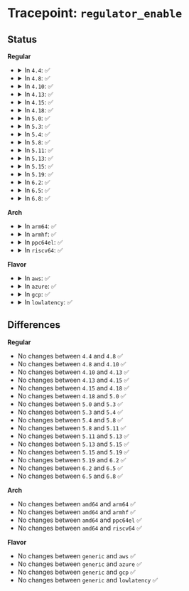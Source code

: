 # Tracepoint: <code>regulator_enable</code>

## Status
<b>Regular</b>
<ul>
<li>
<details>
<summary>In <code>4.4</code>: ✅</summary>

Event:

```c
struct trace_event_raw_regulator_basic {
    struct trace_entry ent;
    u32 __data_loc_name;
    char __data[0];
};
```
Function:

```c
void trace_event_raw_event_regulator_basic(void *__data, const char *name);
```
</details>
</li>
<li>
<details>
<summary>In <code>4.8</code>: ✅</summary>

Event:

```c
struct trace_event_raw_regulator_basic {
    struct trace_entry ent;
    u32 __data_loc_name;
    char __data[0];
};
```
Function:

```c
void trace_event_raw_event_regulator_basic(void *__data, const char *name);
```
</details>
</li>
<li>
<details>
<summary>In <code>4.10</code>: ✅</summary>

Event:

```c
struct trace_event_raw_regulator_basic {
    struct trace_entry ent;
    u32 __data_loc_name;
    char __data[0];
};
```
Function:

```c
void trace_event_raw_event_regulator_basic(void *__data, const char *name);
```
</details>
</li>
<li>
<details>
<summary>In <code>4.13</code>: ✅</summary>

Event:

```c
struct trace_event_raw_regulator_basic {
    struct trace_entry ent;
    u32 __data_loc_name;
    char __data[0];
};
```
Function:

```c
void trace_event_raw_event_regulator_basic(void *__data, const char *name);
```
</details>
</li>
<li>
<details>
<summary>In <code>4.15</code>: ✅</summary>

Event:

```c
struct trace_event_raw_regulator_basic {
    struct trace_entry ent;
    u32 __data_loc_name;
    char __data[0];
};
```
Function:

```c
void trace_event_raw_event_regulator_basic(void *__data, const char *name);
```
</details>
</li>
<li>
<details>
<summary>In <code>4.18</code>: ✅</summary>

Event:

```c
struct trace_event_raw_regulator_basic {
    struct trace_entry ent;
    u32 __data_loc_name;
    char __data[0];
};
```
Function:

```c
void trace_event_raw_event_regulator_basic(void *__data, const char *name);
```
</details>
</li>
<li>
<details>
<summary>In <code>5.0</code>: ✅</summary>

Event:

```c
struct trace_event_raw_regulator_basic {
    struct trace_entry ent;
    u32 __data_loc_name;
    char __data[0];
};
```
Function:

```c
void trace_event_raw_event_regulator_basic(void *__data, const char *name);
```
</details>
</li>
<li>
<details>
<summary>In <code>5.3</code>: ✅</summary>

Event:

```c
struct trace_event_raw_regulator_basic {
    struct trace_entry ent;
    u32 __data_loc_name;
    char __data[0];
};
```
Function:

```c
void trace_event_raw_event_regulator_basic(void *__data, const char *name);
```
</details>
</li>
<li>
<details>
<summary>In <code>5.4</code>: ✅</summary>

Event:

```c
struct trace_event_raw_regulator_basic {
    struct trace_entry ent;
    u32 __data_loc_name;
    char __data[0];
};
```
Function:

```c
void trace_event_raw_event_regulator_basic(void *__data, const char *name);
```
</details>
</li>
<li>
<details>
<summary>In <code>5.8</code>: ✅</summary>

Event:

```c
struct trace_event_raw_regulator_basic {
    struct trace_entry ent;
    u32 __data_loc_name;
    char __data[0];
};
```
Function:

```c
void trace_event_raw_event_regulator_basic(void *__data, const char *name);
```
</details>
</li>
<li>
<details>
<summary>In <code>5.11</code>: ✅</summary>

Event:

```c
struct trace_event_raw_regulator_basic {
    struct trace_entry ent;
    u32 __data_loc_name;
    char __data[0];
};
```
Function:

```c
void trace_event_raw_event_regulator_basic(void *__data, const char *name);
```
</details>
</li>
<li>
<details>
<summary>In <code>5.13</code>: ✅</summary>

Event:

```c
struct trace_event_raw_regulator_basic {
    struct trace_entry ent;
    u32 __data_loc_name;
    char __data[0];
};
```
Function:

```c
void trace_event_raw_event_regulator_basic(void *__data, const char *name);
```
</details>
</li>
<li>
<details>
<summary>In <code>5.15</code>: ✅</summary>

Event:

```c
struct trace_event_raw_regulator_basic {
    struct trace_entry ent;
    u32 __data_loc_name;
    char __data[0];
};
```
Function:

```c
void trace_event_raw_event_regulator_basic(void *__data, const char *name);
```
</details>
</li>
<li>
<details>
<summary>In <code>5.19</code>: ✅</summary>

Event:

```c
struct trace_event_raw_regulator_basic {
    struct trace_entry ent;
    u32 __data_loc_name;
    char __data[0];
};
```
Function:

```c
void trace_event_raw_event_regulator_basic(void *__data, const char *name);
```
</details>
</li>
<li>
<details>
<summary>In <code>6.2</code>: ✅</summary>

Event:

```c
struct trace_event_raw_regulator_basic {
    struct trace_entry ent;
    u32 __data_loc_name;
    char __data[0];
};
```
Function:

```c
void trace_event_raw_event_regulator_basic(void *__data, const char *name);
```
</details>
</li>
<li>
<details>
<summary>In <code>6.5</code>: ✅</summary>

Event:

```c
struct trace_event_raw_regulator_basic {
    struct trace_entry ent;
    u32 __data_loc_name;
    char __data[0];
};
```
Function:

```c
void trace_event_raw_event_regulator_basic(void *__data, const char *name);
```
</details>
</li>
<li>
<details>
<summary>In <code>6.8</code>: ✅</summary>

Event:

```c
struct trace_event_raw_regulator_basic {
    struct trace_entry ent;
    u32 __data_loc_name;
    char __data[0];
};
```
Function:

```c
void trace_event_raw_event_regulator_basic(void *__data, const char *name);
```
</details>
</li>
</ul>
<b>Arch</b>
<ul>
<li>
<details>
<summary>In <code>arm64</code>: ✅</summary>

Event:

```c
struct trace_event_raw_regulator_basic {
    struct trace_entry ent;
    u32 __data_loc_name;
    char __data[0];
};
```
Function:

```c
void trace_event_raw_event_regulator_basic(void *__data, const char *name);
```
</details>
</li>
<li>
<details>
<summary>In <code>armhf</code>: ✅</summary>

Event:

```c
struct trace_event_raw_regulator_basic {
    struct trace_entry ent;
    u32 __data_loc_name;
    char __data[0];
};
```
Function:

```c
void trace_event_raw_event_regulator_basic(void *__data, const char *name);
```
</details>
</li>
<li>
<details>
<summary>In <code>ppc64el</code>: ✅</summary>

Event:

```c
struct trace_event_raw_regulator_basic {
    struct trace_entry ent;
    u32 __data_loc_name;
    char __data[0];
};
```
Function:

```c
void trace_event_raw_event_regulator_basic(void *__data, const char *name);
```
</details>
</li>
<li>
<details>
<summary>In <code>riscv64</code>: ✅</summary>

Event:

```c
struct trace_event_raw_regulator_basic {
    struct trace_entry ent;
    u32 __data_loc_name;
    char __data[0];
};
```
Function:

```c
void trace_event_raw_event_regulator_basic(void *__data, const char *name);
```
</details>
</li>
</ul>
<b>Flavor</b>
<ul>
<li>
<details>
<summary>In <code>aws</code>: ✅</summary>

Event:

```c
struct trace_event_raw_regulator_basic {
    struct trace_entry ent;
    u32 __data_loc_name;
    char __data[0];
};
```
Function:

```c
void trace_event_raw_event_regulator_basic(void *__data, const char *name);
```
</details>
</li>
<li>
<details>
<summary>In <code>azure</code>: ✅</summary>

Event:

```c
struct trace_event_raw_regulator_basic {
    struct trace_entry ent;
    u32 __data_loc_name;
    char __data[0];
};
```
Function:

```c
void trace_event_raw_event_regulator_basic(void *__data, const char *name);
```
</details>
</li>
<li>
<details>
<summary>In <code>gcp</code>: ✅</summary>

Event:

```c
struct trace_event_raw_regulator_basic {
    struct trace_entry ent;
    u32 __data_loc_name;
    char __data[0];
};
```
Function:

```c
void trace_event_raw_event_regulator_basic(void *__data, const char *name);
```
</details>
</li>
<li>
<details>
<summary>In <code>lowlatency</code>: ✅</summary>

Event:

```c
struct trace_event_raw_regulator_basic {
    struct trace_entry ent;
    u32 __data_loc_name;
    char __data[0];
};
```
Function:

```c
void trace_event_raw_event_regulator_basic(void *__data, const char *name);
```
</details>
</li>
</ul>

## Differences
<b>Regular</b>
<ul>
<li>
No changes between <code>4.4</code> and <code>4.8</code> ✅
</li>
<li>
No changes between <code>4.8</code> and <code>4.10</code> ✅
</li>
<li>
No changes between <code>4.10</code> and <code>4.13</code> ✅
</li>
<li>
No changes between <code>4.13</code> and <code>4.15</code> ✅
</li>
<li>
No changes between <code>4.15</code> and <code>4.18</code> ✅
</li>
<li>
No changes between <code>4.18</code> and <code>5.0</code> ✅
</li>
<li>
No changes between <code>5.0</code> and <code>5.3</code> ✅
</li>
<li>
No changes between <code>5.3</code> and <code>5.4</code> ✅
</li>
<li>
No changes between <code>5.4</code> and <code>5.8</code> ✅
</li>
<li>
No changes between <code>5.8</code> and <code>5.11</code> ✅
</li>
<li>
No changes between <code>5.11</code> and <code>5.13</code> ✅
</li>
<li>
No changes between <code>5.13</code> and <code>5.15</code> ✅
</li>
<li>
No changes between <code>5.15</code> and <code>5.19</code> ✅
</li>
<li>
No changes between <code>5.19</code> and <code>6.2</code> ✅
</li>
<li>
No changes between <code>6.2</code> and <code>6.5</code> ✅
</li>
<li>
No changes between <code>6.5</code> and <code>6.8</code> ✅
</li>
</ul>
<b>Arch</b>
<ul>
<li>
No changes between <code>amd64</code> and <code>arm64</code> ✅
</li>
<li>
No changes between <code>amd64</code> and <code>armhf</code> ✅
</li>
<li>
No changes between <code>amd64</code> and <code>ppc64el</code> ✅
</li>
<li>
No changes between <code>amd64</code> and <code>riscv64</code> ✅
</li>
</ul>
<b>Flavor</b>
<ul>
<li>
No changes between <code>generic</code> and <code>aws</code> ✅
</li>
<li>
No changes between <code>generic</code> and <code>azure</code> ✅
</li>
<li>
No changes between <code>generic</code> and <code>gcp</code> ✅
</li>
<li>
No changes between <code>generic</code> and <code>lowlatency</code> ✅
</li>
</ul>
